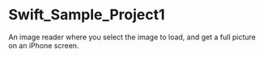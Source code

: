 # Swift_Sample_Project1

An image reader where you select the image to load, and get a full picture on an iPhone screen.
